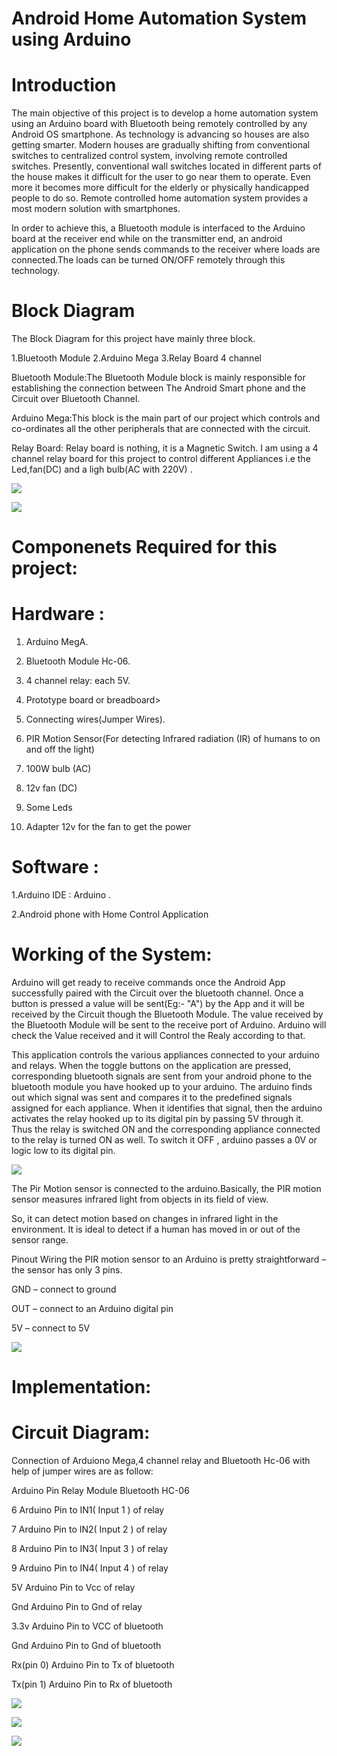 
#             Android Home Automation System using Arduino

# Introduction

The main objective of this project is to develop a home automation system using an Arduino board with Bluetooth being remotely controlled by any Android OS smartphone. As technology is advancing so houses are also getting smarter. Modern houses are gradually shifting from conventional switches to centralized control system, involving remote controlled switches. Presently, conventional wall switches located in different parts of the house makes it difficult for the user to go near them to operate. Even more it becomes more difficult for the elderly or physically handicapped people to do so. Remote controlled home automation system provides a most modern solution with smartphones.

In order to achieve this, a Bluetooth module is interfaced to the Arduino board at the receiver end while on the transmitter end, an android application on the phone sends commands to the receiver where loads are connected.The loads can be turned ON/OFF remotely through this technology.


# Block Diagram

The Block Diagram for this project have mainly three block.

1.Bluetooth Module
2.Arduino Mega
3.Relay Board 4 channel

Bluetooth Module:The Bluetooth Module block is mainly responsible for establishing the connection between The Android Smart phone and the Circuit over Bluetooth Channel.

Arduino Mega:This block is the main part of our project which controls and co-ordinates all the other peripherals that are connected with the circuit.

Relay Board: Relay board is nothing, it is a Magnetic Switch. I am using a 4 channel relay board for this project to control different Appliances i.e the Led,fan(DC) and a ligh bulb(AC with 220V) .

![](images/circuit%20diagram.jpg)

![](images/circuit%20diagram1.jpg)




# Componenets Required for this project:

# Hardware :

1. Arduino MegA.

2. Bluetooth Module Hc-06.

3. 4 channel relay: each 5V.

4. Prototype board or breadboard>

5. Connecting wires(Jumper Wires).
6. PIR Motion Sensor(For detecting Infrared radiation (IR) of humans to on and off the light)
7. 100W bulb (AC)
8. 12v fan   (DC)
9. Some Leds
10. Adapter 12v for the fan to get the power

# Software :

1.Arduino IDE : Arduino .

2.Android phone with Home Control Application



# Working of the System:

Arduino will get ready to receive commands once the Android App successfully paired with the Circuit over the bluetooth channel. Once a button is pressed a value will be sent(Eg:- "A") by the App and it will be received by the Circuit though the Bluetooth Module. The value received by the Bluetooth Module will be sent to the receive port of Arduino.
Arduino will check the Value received and it will Control the Realy according to that. 

This application controls the various appliances connected to your arduino and relays. When the toggle buttons on the application are pressed, corresponding bluetooth signals are sent from your android phone to the bluetooth module you have hooked up to your arduino. The arduino finds out which signal was sent and compares it to the predefined signals assigned for each appliance. When it identifies that signal, then the arduino activates the relay hooked up to its digital pin by passing 5V through it. Thus the relay is switched ON and the corresponding appliance connected to the relay is turned ON as well. To switch it OFF , arduino passes a 0V or logic low to its digital pin.

![](images/system%20working%20diagram.png)

The Pir Motion sensor is connected to the arduino.Basically, the PIR motion sensor measures infrared light from objects in its field of view.

So, it can detect motion based on changes in infrared light in the environment. It is ideal to detect if a human has moved in or out of the sensor range.

Pinout
Wiring the PIR motion sensor to an Arduino is pretty straightforward – the sensor has only 3 pins.


  GND – connect to ground
  
  OUT – connect to an Arduino digital pin
  
  5V – connect to 5V


![](images/Arduino-with-PIR-motion-sensor-schematics.jpg)



# Implementation:

  # Circuit Diagram:
  
  Connection of Arduiono Mega,4 channel relay and Bluetooth Hc-06 with help of jumper wires are as follow:
  
  
  Arduino Pin	            Relay Module            Bluetooth HC-06
  
  6 Arduino Pin	to  IN1( Input 1 ) of relay
  
  7	Arduino Pin	to  IN2( Input 2 ) of relay
  
  8	Arduino Pin	to  IN3( Input 3 ) of relay
  
  9	Arduino Pin	to  IN4( Input 4 ) of relay                    
  
  5V	Arduino Pin	to Vcc of relay
  
  Gnd Arduino Pin	to Gnd of relay
                    
                    
                     
 3.3v	Arduino Pin	to VCC of bluetooth
 
 Gnd	Arduino Pin	to Gnd of bluetooth
 
 Rx(pin 0)	Arduino Pin	to Tx of bluetooth                                 
 
 Tx(pin 1)	Arduino Pin	to Rx of bluetooth    
 
 
  
  ![](images/HAcircuitDiagram.jpeg)
  
  ![](images/HAcircuitDiagram3.jpeg)
  
  ![](images/HAcircuitDiagram4.jpeg)
  
  
  
  

